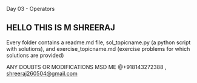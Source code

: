 Day 03 - Operators
## HELLO THIS IS M SHREERAJ 

 Every folder contains a readme.md file, sol_topicname.py (a python script with solutions),
  and exercise_topicname.md (exercise problems for which solutions are provided)
  
ANY DOUBTS OR MODIFICATIONS MSD ME @+918143272388 , shreeraj260504@gmail.com
